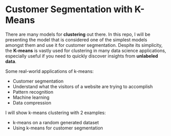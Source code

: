 # Customer Segmentation with K-Means

There are many models for **clustering** out there. In this repo, I will be presenting the model that is considered one of the simplest models amongst them and use it for customer segmentation. Despite its simplicity, the **K-means** is vastly used for clustering in many data science applications, especially useful if you need to quickly discover insights from **unlabeled data**.

Some real-world applications of k-means:

-   Customer segmentation
-   Understand what the visitors of a website are trying to accomplish
-   Pattern recognition
-   Machine learning
-   Data compression

I will show k-means clustering with 2 examples:

-   k-means on a random generated dataset
-   Using k-means for customer segmentation



